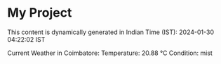 # My Project

This content is dynamically generated in Indian Time (IST): 2024-01-30 04:22:02 IST


Current Weather in Coimbatore:
Temperature: 20.88 °C
Condition: mist
